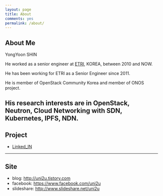 ```yaml
---
layout: page
title: About
comments: yes
permalink: /about/
---
```


## About Me
YongYoon SHIN

He worked as a senior engineer at [ETRI](https://etri.re.kr/eng/main/main.etri), KOREA, between 2010 and NOW.

He has been working for ETRI as a Senior Engineer since 2011.

He is member of OpenStack Community Korea and member of ONOS project.

His research interests are in OpenStack, Neutron, Cloud Networking with SDN, Kubernetes, IPFS, NDN.
---

## Project
- [Linked_IN](https://www.linkedin.com/in/yongyoon-shin-80a8b557/)
---

## Site
- blog: <http://uni2u.tistory.com>
- facebook: <https://www.facebook.com/uni2u>
- slideshare: <http://www.slideshare.net/uni2u>
